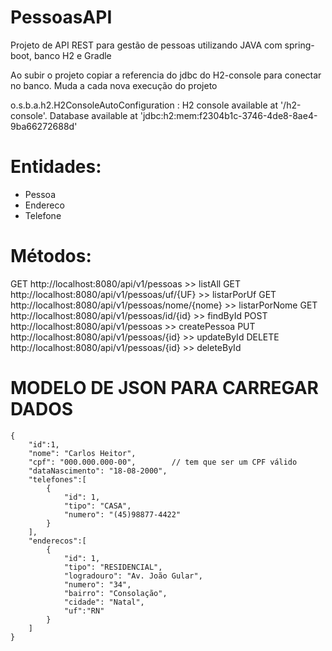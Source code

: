 # PessoasAPI

Projeto de API REST para gestão de pessoas utilizando JAVA com spring-boot, banco H2 e Gradle

Ao subir o projeto copiar a referencia do jdbc do H2-console para conectar no banco. Muda a cada nova execução do projeto

o.s.b.a.h2.H2ConsoleAutoConfiguration    : H2 console available at '/h2-console'. Database available at 'jdbc:h2:mem:f2304b1c-3746-4de8-8ae4-9ba66272688d'

# Entidades:

* Pessoa
* Endereco
* Telefone


# Métodos:

GET http://localhost:8080/api/v1/pessoas             >> listAll
GET http://localhost:8080/api/v1/pessoas/uf/{UF}     >> listarPorUf
GET http://localhost:8080/api/v1/pessoas/nome/{nome} >> listarPorNome
GET http://localhost:8080/api/v1/pessoas/id/{id}     >> findById
POST http://localhost:8080/api/v1/pessoas            >> createPessoa
PUT http://localhost:8080/api/v1/pessoas/{id}        >> updateById
DELETE http://localhost:8080/api/v1/pessoas/{id}     >> deleteById

# MODELO DE JSON PARA CARREGAR DADOS

    {
        "id":1,
        "nome": "Carlos Heitor",
        "cpf": "000.000.000-00",        // tem que ser um CPF válido
        "dataNascimento": "18-08-2000",
        "telefones":[
            {
                "id": 1,
                "tipo": "CASA",
                "numero": "(45)98877-4422"
            }
        ],
        "enderecos":[
            {
                "id": 1,
                "tipo": "RESIDENCIAL",
                "logradouro": "Av. João Gular",
                "numero": "34",
                "bairro": "Consolação",                
                "cidade": "Natal",
                "uf":"RN"           
            }
        ]
    }
